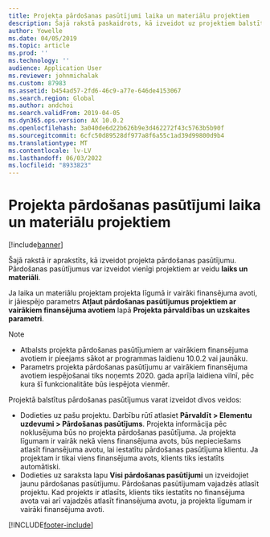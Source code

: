 ```yaml
---
title: Projekta pārdošanas pasūtījumi laika un materiālu projektiem
description: Šajā rakstā paskaidrots, kā izveidot uz projektiem balstītus pārdošanas pasūtījumus laika un materiālu projektiem.
author: Yowelle
ms.date: 04/05/2019
ms.topic: article
ms.prod: ''
ms.technology: ''
audience: Application User
ms.reviewer: johnmichalak
ms.custom: 87983
ms.assetid: b454ad57-2fd6-46c9-a77e-646de4153067
ms.search.region: Global
ms.author: andchoi
ms.search.validFrom: 2019-04-05
ms.dyn365.ops.version: AX 10.0.2
ms.openlocfilehash: 3a040de6d22b626b9e3d462272f43c5763b5b90f
ms.sourcegitcommit: 6cfc50d89528df977a8f6a55c1ad39d99800d9b4
ms.translationtype: MT
ms.contentlocale: lv-LV
ms.lasthandoff: 06/03/2022
ms.locfileid: "8933823"
---
```

# <a name="project-sales-orders-for-time-and-material-projects"></a>Projekta pārdošanas pasūtījumi laika un materiālu projektiem

[!include[banner](../includes/banner.md)]

Šajā rakstā ir aprakstīts, kā izveidot projekta pārdošanas pasūtījumu. Pārdošanas pasūtījumus var izveidot vienīgi projektiem ar veidu **laiks un materiāli**.

Ja laika un materiālu projektam projekta līgumā ir vairāki finansējuma avoti, ir jāiespējo parametrs **Atļaut pārdošanas pasūtījumus projektiem ar vairākiem finansējuma avotiem** lapā **Projekta pārvaldības un uzskaites parametri**. 

> [!NOTE]
> - Atbalsts projekta pārdošanas pasūtījumiem ar vairākiem finansējuma avotiem ir pieejams sākot ar programmas laidienu 10.0.2 vai jaunāku.
> - Parametrs projekta pārdošanas pasūtījumu ar vairākiem finansējuma avotiem iespējošanai tiks noņemts 2020. gada aprīļa laidiena vilnī, pēc kura šī funkcionalitāte būs iespējota vienmēr.

Projektā balstītus pārdošanas pasūtījumus varat izveidot divos veidos:

- Dodieties uz pašu projektu. Darbību rūtī atlasiet **Pārvaldīt > Elementu uzdevumi > Pārdošanas pasūtījums**. Projekta informācija pēc noklusējuma būs no projekta pārdošanas pasūtījuma. Ja projekta līgumam ir vairāk nekā viens finansējuma avots, būs nepieciešams atlasīt finansējuma avotu, lai iestatītu pārdošanas pasūtījuma klientu. Ja projektam ir tikai viens finansējuma avots, klients tiks iestatīts automātiski.
- Dodieties uz saraksta lapu **Visi pārdošanas pasūtījumi** un izveidojiet jaunu pārdošanas pasūtījumu. Pārdošanas pasūtījumam vajadzēs atlasīt projektu. Kad projekts ir atlasīts, klients tiks iestatīts no finansējuma avota vai arī vajadzēs atlasīt finansējuma avotu, ja projekta līgumam ir vairāki finansējuma avoti.



[!INCLUDE[footer-include](../includes/footer-banner.md)]
